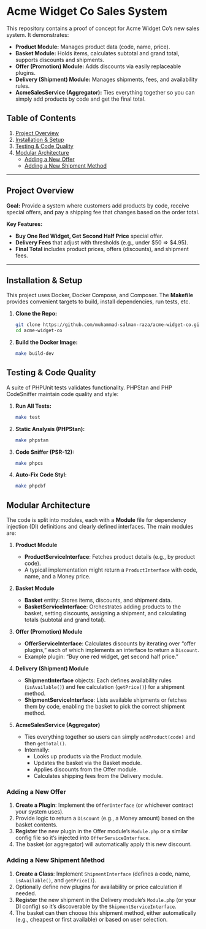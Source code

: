# Acme Widget Co Sales System

This repository contains a proof of concept for Acme Widget Co’s new sales system. It demonstrates:

- **Product Module:** Manages product data (code, name, price).
- **Basket Module:** Holds items, calculates subtotal and grand total, supports discounts and shipments.
- **Offer (Promotion) Module:** Adds discounts via easily replaceable plugins.
- **Delivery (Shipment) Module:** Manages shipments, fees, and availability rules.
- **AcmeSalesService (Aggregator):** Ties everything together so you can simply add products by code and get the final total.

## Table of Contents

1. [Project Overview](#project-overview)
2. [Installation & Setup](#installation--setup)
3. [Testing & Code Quality](#testing--code-quality)
4. [Modular Architecture](#modular-architecture)
    - [Adding a New Offer](#adding-a-new-offer)
    - [Adding a New Shipment Method](#adding-a-new-shipment-method)

---

## Project Overview

**Goal:** Provide a system where customers add products by code, receive special offers, and pay a shipping fee that changes based on the order total.

**Key Features:**

- **Buy One Red Widget, Get Second Half Price** special offer.
- **Delivery Fees** that adjust with thresholds (e.g., under \$50 => \$4.95).
- **Final Total** includes product prices, offers (discounts), and shipment fees.

---

## Installation & Setup

This project uses Docker, Docker Compose, and Composer. The **Makefile** provides convenient targets to build, install dependencies, run tests, etc.

1. **Clone the Repo:**
   ```bash
   git clone https://github.com/muhammad-salman-raza/acme-widget-co.git
   cd acme-widget-co

2. **Build the Docker Image:**
   ```bash
   make build-dev

## Testing & Code Quality
A suite of PHPUnit tests validates functionality. PHPStan and PHP CodeSniffer maintain code quality and style:

1. **Run All Tests:**
   ```bash
   make test

2. **Static Analysis (PHPStan):**
   ```bash
   make phpstan

3. **Code Sniffer (PSR-12):**
   ```bash
   make phpcs

4. **Auto-Fix Code Styl:**
   ```bash
   make phpcbf


## Modular Architecture

The code is split into modules, each with a **Module** file for dependency injection (DI) definitions and clearly defined interfaces. The main modules are:

1. **Product Module**
    - **ProductServiceInterface**: Fetches product details (e.g., by product code).
    - A typical implementation might return a `ProductInterface` with code, name, and a Money price.

2. **Basket Module**
    - **Basket** entity: Stores items, discounts, and shipment data.
    - **BasketServiceInterface**: Orchestrates adding products to the basket, setting discounts, assigning a shipment, and calculating totals (subtotal and grand total).

3. **Offer (Promotion) Module**
    - **OfferServiceInterface**: Calculates discounts by iterating over “offer plugins,” each of which implements an interface to return a `Discount`.
    - Example plugin: “Buy one red widget, get second half price.”

4. **Delivery (Shipment) Module**
    - **ShipmentInterface** objects: Each defines availability rules (`isAvailable()`) and fee calculation (`getPrice()`) for a shipment method.
    - **ShipmentServiceInterface**: Lists available shipments or fetches them by code, enabling the basket to pick the correct shipment method.

5. **AcmeSalesService (Aggregator)**
    - Ties everything together so users can simply `addProduct(code)` and then `getTotal()`.
    - Internally:
        - Looks up products via the Product module.
        - Updates the basket via the Basket module.
        - Applies discounts from the Offer module.
        - Calculates shipping fees from the Delivery module.

### Adding a New Offer

1. **Create a Plugin**: Implement the `OfferInterface` (or whichever contract your system uses).
2. Provide logic to return a `Discount` (e.g., a Money amount) based on the basket contents.
3. **Register** the new plugin in the Offer module’s `Module.php` or a similar config file so it’s injected into `OfferServiceInterface`.
4. The basket (or aggregator) will automatically apply this new discount.

### Adding a New Shipment Method

1. **Create a Class**: Implement `ShipmentInterface` (defines a code, name, `isAvailable()`, and `getPrice()`).
2. Optionally define new plugins for availability or price calculation if needed.
3. **Register** the new shipment in the Delivery module’s `Module.php` (or your DI config) so it’s discoverable by the `ShipmentServiceInterface`.
4. The basket can then choose this shipment method, either automatically (e.g., cheapest or first available) or based on user selection.
